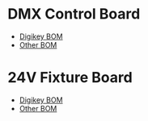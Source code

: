 # DMX Control Board
* [Digikey BOM](https://github.com/alf1e/Custom-DMX-Fixtures/blob/main/DMX%20Control%20Board/BOM-digikey.csv)
* [Other BOM](https://github.com/alf1e/Custom-DMX-Fixtures/blob/main/DMX%20Control%20Board/BOM-other.csv)

# 24V Fixture Board
* [Digikey BOM](https://github.com/alf1e/Custom-DMX-Fixtures/blob/main/24V%Fixture%20Board/BOM-digikey.csv)
* [Other BOM](https://github.com/alf1e/Custom-DMX-Fixtures/blob/main/24V%Fixture%20Board/BOM-other.csv)
